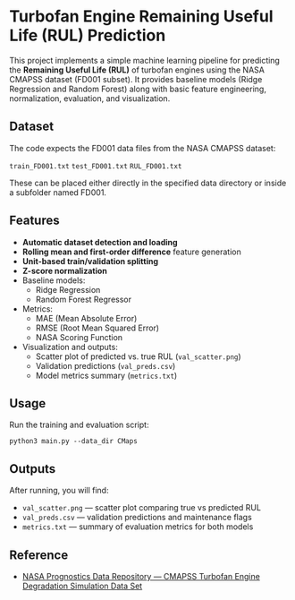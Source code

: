 # Turbofan Engine Remaining Useful Life (RUL) Prediction

This project implements a simple machine learning pipeline for predicting the **Remaining Useful Life (RUL)** of turbofan engines using the NASA CMAPSS dataset (FD001 subset). It provides baseline models (Ridge Regression and Random Forest) along with basic feature engineering, normalization, evaluation, and visualization.

## Dataset

The code expects the FD001 data files from the NASA CMAPSS dataset:

```train_FD001.txt```
```test_FD001.txt```
```RUL_FD001.txt```

These can be placed either directly in the specified data directory or inside a subfolder named FD001.

## Features

* **Automatic dataset detection and loading**
* **Rolling mean and first-order difference** feature generation
* **Unit-based train/validation splitting**
* **Z-score normalization**
* Baseline models:
  * Ridge Regression
  * Random Forest Regressor
* Metrics:
  * MAE (Mean Absolute Error)
  * RMSE (Root Mean Squared Error)
  * NASA Scoring Function
* Visualization and outputs:
  * Scatter plot of predicted vs. true RUL (```val_scatter.png```)
  * Validation predictions (```val_preds.csv```)
  * Model metrics summary (```metrics.txt```)

## Usage

Run the training and evaluation script:

```python3 main.py --data_dir CMaps```

## Outputs

After running, you will find:

* ```val_scatter.png``` — scatter plot comparing true vs predicted RUL
* ```val_preds.csv``` — validation predictions and maintenance flags 
* ```metrics.txt``` — summary of evaluation metrics for both models

## Reference

* [NASA Prognostics Data Repository — CMAPSS Turbofan Engine Degradation Simulation Data Set](https://www.kaggle.com/datasets/behrad3d/nasa-cmaps)
